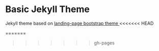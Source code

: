 # Basic Jekyll Theme

Jekyll theme based on [landing-page bootstrap theme ](http://startbootstrap.com/templates/landing-page/)
<<<<<<< HEAD

=======
>>>>>>> gh-pages
